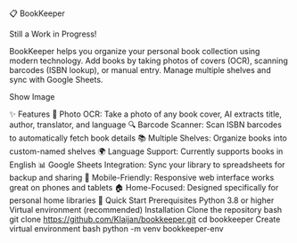 📋 BookKeeper

Still a Work in Progress!

BookKeeper helps you organize your personal book collection using modern technology. Add books by taking photos of covers (OCR), scanning barcodes (ISBN lookup), or manual entry. Manage multiple shelves and sync with Google Sheets.

Show Image

✨ Features
📸 Photo OCR: Take a photo of any book cover, AI extracts title, author, translator, and language
🔍 Barcode Scanner: Scan ISBN barcodes to automatically fetch book details
📚 Multiple Shelves: Organize books into custom-named shelves
🌍 Language Support: Currently supports books in English
📊 Google Sheets Integration: Sync your library to spreadsheets for backup and sharing
📱 Mobile-Friendly: Responsive web interface works great on phones and tablets
🏠 Home-Focused: Designed specifically for personal home libraries
🚀 Quick Start
Prerequisites
Python 3.8 or higher
Virtual environment (recommended)
Installation
Clone the repository
bash
git clone https://github.com/Klaijan/bookkeeper.git
cd bookkeeper
Create virtual environment
bash
python -m venv bookkeeper-env
